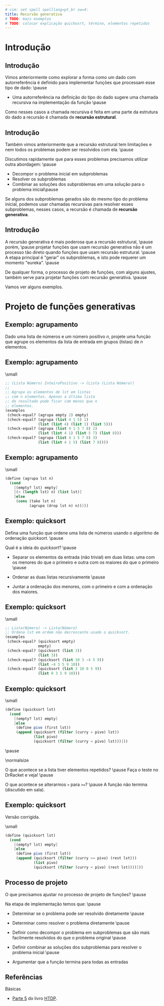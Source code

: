 ```yaml
---
# vim: set spell spelllang=pt_br sw=4:
title: Recursão generativa
# TODO: mais exemplos
# TODO: colocar explicação quickosrt, término, elementos repetidos
---
```


Introdução
==========

## Introdução

Vimos anteriormente como explorar a forma como um dado com autorreferência é definido para implementar funções que processam esse tipo de dado: \pause

- Uma autorreferência na definição do tipo do dado sugere uma chamada recursiva na implementação da função \pause

Como nesses casos a chamada recursiva é feita em uma parte da estrutura do dado a recursão é chamada de **recursão estrutural**.


## Introdução

Também vimos anteriormente que a recursão estrutural tem limitações e nem todos os problemas podem ser resolvidos com ela. \pause

Discutimos rapidamente que para esses problemas precisamos utilizar outra abordagem: \pause

- Decompor o problema inicial em subproblemas
- Resolver os subproblemas
- Combinar as soluções dos subproblemas em uma solução para o problema inicial\pause

Se alguns dos subproblemas gerados são do mesmo tipo do problema inicial, podemos usar chamadas recursivas para resolver esses subproblemas, nesses casos, a recursão é chamada de **recursão generativa**.


## Introdução

A recursão generativa é mais poderosa que a recursão estrutural, \pause porém, \pause projetar funções que usam recursão generativa não é um processo tão direto quando funções que usam recursão estrutural. \pause A etapa principal é "gerar" os subproblemas, e isto pode requerer um momento "eureka". \pause

De qualquer forma, o processo de projeto de funções, com alguns ajustes, também serve para projetar funções com recursão generativa. \pause

Vamos ver alguns exemplos.



Projeto de funções generativas
==============================


## Exemplo: agrupamento

Dado uma lista de números e um número positivo $n$, projete uma função que agrupe os elementos da lista de entrada em grupos (listas) de $n$ elementos.


## Exemplo: agrupamento

\small

```scheme
;; (Lista Número) InteiroPositivo -> (Lista (Lista Número))
;;
;; Agrupa os elementos de lst em listas
;; com n elementos. Apenas a última lista
;; do resultado pode ficar com menos que n
;; elementos.
(examples
 (check-equal? (agrupa empty 2) empty)
 (check-equal? (agrupa (list 4 1 5) 1)
               (list (list 4) (list 1) (list 5)))
 (check-equal? (agrupa (list 4 1 5 7 8) 2)
               (list (list 4 1) (list 5 7) (list 8)))
 (check-equal? (agrupa (list 4 1 5 7 8) 3)
               (list (list 4 1 5) (list 7 8))))
```


## Exemplo: agrupamento

\small

```scheme
(define (agrupa lst n)
  (cond
    [(empty? lst) empty]
    [(< (length lst) n) (list lst)]
    [else
     (cons (take lst n)
           (agrupa (drop lst n) n))]))
```


## Exemplo: quicksort

Defina uma função que ordene uma lista de números usando o algoritmo de ordenação _quicksort_. \pause

Qual é a ideia do _quicksort_? \pause

- Separar os elementos da entrada (não trivial) em duas listas: uma com os menores do que o primeiro e outra com os maiores do que o primeiro \pause

- Ordenar as duas listas recursivamente \pause

- Juntar a ordenação dos menores, com o primeiro e com a ordenação dos maiores.


## Exemplo: quicksort

\small

```scheme
;; Lista(Número) -> Lista(Número)
;; Ordena lst em ordem não decrescente usado o quicksort.
(examples
 (check-equal? (quicksort empty)
               empty)
 (check-equal? (quicksort (list 3))
               (list 3))
 (check-equal? (quicksort (list 10 3 -4 5 9))
               (list -4 3 5 9 10))
 (check-equal? (quicksort (list 3 10 0 5 9))
               (list 0 3 5 9 10)))
```


## Exemplo: quicksort

\small

```scheme
(define (quicksort lst)
  (cond
    [(empty? lst) empty]
    [else
     (define pivo (first lst))
     (append (quicksort (filter (curry > pivo) lst))
             (list pivo)
             (quicksort (filter (curry < pivo) lst)))]))
```

\pause

\normalsize

O que acontece se a lista tiver elementos repetidos? \pause Faça o teste no DrRacket e veja! \pause

O que acontece se alterarmos `>` para `>=`? \pause A função não termina (discutido em sala).


## Exemplo: quicksort

Versão corrigida.

\small

```scheme
(define (quicksort lst)
  (cond
    [(empty? lst) empty]
    [else
     (define pivo (first lst))
     (append (quicksort (filter (curry >= pivo) (rest lst)))
             (list pivo)
             (quicksort (filter (curry < pivo) (rest lst))))]))
```


## Processo de projeto

O que precisamos ajustar no processo de projeto de funções? \pause

Na etapa de implementação temos que: \pause

- Determinar se o problema pode ser resolvido diretamente \pause

- Determinar como resolver o problema diretamente \pause

- Definir como decompor o problema em subproblemas que são mais facilmente resolvidos do que o problema original \pause

- Definir combinar as soluções dos subproblemas para resolver o problema inicial \pause

- Argumentar que a função termina para todas as entradas


## Referências

Básicas

- [Parte 5](https://htdp.org/2023-8-14/Book/part_five.html) do livro [HTDP](https://htdp.org/).
